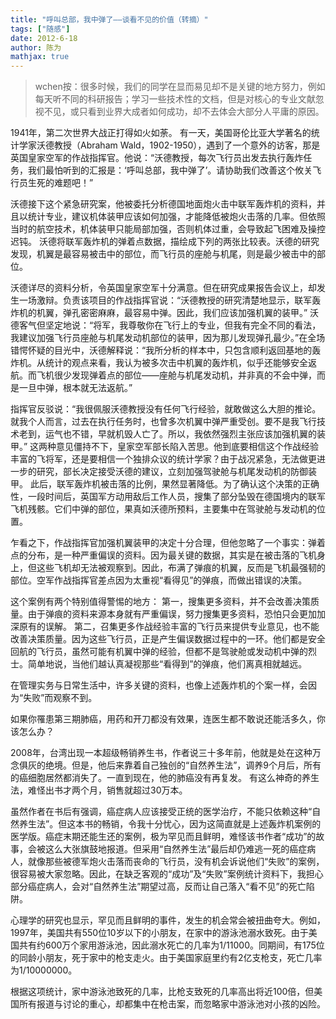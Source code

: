 ```yaml
---
title: "呼叫总部，我中弹了——谈看不见的价值（转摘）"
tags: ["随感"]
date: 2012-6-18
author: 陈为
mathjax: true
---
```


> wchen按：很多时候，我们的同学在显而易见却不是关键的地方努力，例如每天听不同的科研报告；学习一些技术性的文档，但是对核心的专业文献忽视不见，或只看到业界大成者如何成功，却不去体会大部分人平庸的原因。

1941年，第二次世界大战正打得如火如荼。
有一天，美国哥伦比亚大学著名的统计学家沃德教授（Abraham Wald，1902-1950），遇到了一个意外的访客，那是英国皇家空军的作战指挥官。他说：“沃德教授，每次飞行员出发去执行轰炸任务，我们最怕听到的汇报是：‘呼叫总部，我中弹了’。请协助我们改善这个攸关飞行员生死的难题吧！”

沃德接下这个紧急研究案，他被委托分析德国地面炮火击中联军轰炸机的资料，并且以统计专业，建议机体装甲应该如何加强，才能降低被炮火击落的几率。但依照当时的航空技术，机体装甲只能局部加强，否则机体过重，会导致起飞困难及操控迟钝。
沃德将联军轰炸机的弹着点数据，描绘成下列的两张比较表。沃德的研究发现，机翼是最容易被击中的部位，而飞行员的座舱与机尾，则是最少被击中的部位。

沃德详尽的资料分析，令英国皇家空军十分满意。但在研究成果报告会议上，却发生一场激辩。负责该项目的作战指挥官说：“沃德教授的研究清楚地显示，联军轰炸机的机翼，弹孔密密麻麻，最容易中弹。因此，我们应该加强机翼的装甲。”
沃德客气但坚定地说：“将军，我尊敬你在飞行上的专业，但我有完全不同的看法，我建议加强飞行员座舱与机尾发动机部位的装甲，因为那儿发现弹孔最少。”在全场错愕怀疑的目光中，沃德解释说：“我所分析的样本中，只包含顺利返回基地的轰炸机。从统计的观点来看，我认为被多次击中机翼的轰炸机，似乎还能够安全返航。而飞机很少发现弹着点的部位——座舱与机尾发动机，并非真的不会中弹，而是一旦中弹，根本就无法返航。”

指挥官反驳说：“我很佩服沃德教授没有任何飞行经验，就敢做这么大胆的推论。就我个人而言，过去在执行任务时，也曾多次机翼中弹严重受创。要不是我飞行技术老到，运气也不错，早就机毁人亡了。所以，我依然强烈主张应该加强机翼的装甲。”
这两种意见僵持不下，皇家空军部长陷入苦思。他到底要相信这个作战经验丰富的飞将军，还是要相信一个独排众议的统计学家？由于战况紧急，无法做更进一步的研究，部长决定接受沃德的建议，立刻加强驾驶舱与机尾发动机的防御装甲。
此后，联军轰炸机被击落的比例，果然显著降低。为了确认这个决策的正确性，一段时间后，英国军方动用敌后工作人员，搜集了部分坠毁在德国境内的联军飞机残骸。它们中弹的部位，果真如沃德所预料，主要集中在驾驶舱与发动机的位置。

乍看之下，作战指挥官加强机翼装甲的决定十分合理，但他忽略了一个事实：弹着点的分布，是一种严重偏误的资料。因为最关键的数据，其实是在被击落的飞机身上，但这些飞机却无法被观察到。因此，布满了弹痕的机翼，反而是飞机最强韧的部位。空军作战指挥官差点因为太重视“看得见”的弹痕，而做出错误的决策。

这个案例有两个特别值得警惕的地方：
第一，搜集更多资料，并不会改善决策质量。由于弹痕的资料来源本身就有严重偏误，努力搜集更多资料，恐怕只会更加加深原有的误解。
第二，召集更多作战经验丰富的飞行员来提供专业意见，也不能改善决策质量。因为这些飞行员，正是产生偏误数据过程中的一环。他们都是安全回航的飞行员，虽然可能有机翼中弹的经验，但都不是驾驶舱或发动机中弹的烈士。简单地说，当他们越认真凝视那些“看得到”的弹痕，他们离真相就越远。

在管理实务与日常生活中，许多关键的资料，也像上述轰炸机的个案一样，会因为“失败”而观察不到。

如果你罹患第三期肺癌，用药和开刀都没有效果，连医生都不敢说还能活多久，你该怎么办？

2008年，台湾出现一本超级畅销养生书，作者说三十多年前，他就是处在这种万念俱灰的绝境。但是，他后来靠着自己独创的“自然养生法”，调养9个月后，所有的癌细胞居然都消失了。一直到现在，他的肺癌没有再复发。
有这么神奇的养生法，难怪出书才两个月，销售就超过30万本。

虽然作者在书后有强调，癌症病人应该接受正统的医学治疗，不能只依赖这种“自然养生法”。但这本书的畅销，令我十分忧心，因为这简直就是上述轰炸机案例的医学版。癌症末期还能生还的案例，极为罕见而且鲜明，难怪该书作者“成功”的故事，会被这么大张旗鼓地报道。但采用“自然养生法”最后却仍难逃一死的癌症病人，就像那些被德军炮火击落而丧命的飞行员，没有机会诉说他们“失败”的案例，很容易被大家忽略。因此，在缺乏客观的“成功”及“失败”案例统计资料下，我担心部分癌症病人，会对“自然养生法”期望过高，反而让自己落入“看不见”的死亡陷阱。

心理学的研究也显示，罕见而且鲜明的事件，发生的机会常会被扭曲夸大。例如，1997年，美国共有550位10岁以下的小朋友，在家中的游泳池溺水致死。由于美国共有约600万个家用游泳池，因此溺水死亡的几率为1/11000。同期间，有175位的同龄小朋友，死于家中的枪支走火。由于美国家庭里约有2亿支枪支，死亡几率为1/10000000。

根据这项统计，家中游泳池致死的几率，比枪支致死的几率高出将近100倍，但美国所有报道与讨论的重心，却都集中在枪击案，而忽略家中游泳池对小孩的凶险。